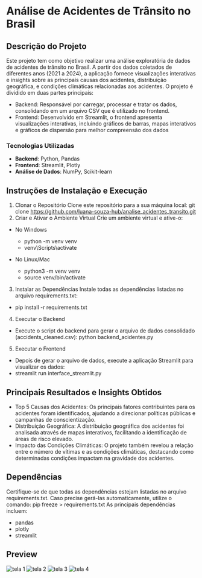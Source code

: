 # Análise de Acidentes de Trânsito no Brasil
## Descrição do Projeto
Este projeto tem como objetivo realizar uma análise exploratória de dados de acidentes de trânsito no Brasil. A partir dos dados coletados de diferentes anos (2021 a 2024), a aplicação fornece visualizações interativas e insights sobre as principais causas dos acidentes, distribuição geográfica, e condições climáticas relacionadas aos acidentes.
O projeto é dividido em duas partes principais:
- Backend: Responsável por carregar, processar e tratar os dados, consolidando em um arquivo CSV que é utilizado no frontend.
- Frontend: Desenvolvido em Streamlit, o frontend apresenta visualizações interativas, incluindo gráficos de barras, mapas interativos e gráficos de dispersão para melhor compreensão dos dados

### Tecnologias Utilizadas
- **Backend**: Python, Pandas
- **Frontend**: Streamlit, Plotly
- **Análise de Dados**: NumPy, Scikit-learn

## Instruções de Instalação e Execução
1. Clonar o Repositório
Clone este repositório para a sua máquina local:
git clone https://github.com/luana-souza-hub/analise_acidentes_transito.git
2. Criar e Ativar o Ambiente Virtual
Crie um ambiente virtual e ative-o:
- No Windows
  - python -m venv venv
  - venv\Scripts\activate

- No Linux/Mac
  - python3 -m venv venv
  - source venv/bin/activate

3. Instalar as Dependências
Instale todas as dependências listadas no arquivo requirements.txt:
  - pip install -r requirements.txt
4. Executar o Backend
  - Execute o script do backend para gerar o arquivo de dados consolidado (accidents_cleaned.csv):
python backend_acidentes.py
5. Executar o Frontend
  - Depois de gerar o arquivo de dados, execute a aplicação Streamlit para visualizar os dados:
  - streamlit run interface_streamlit.py

## Principais Resultados e Insights Obtidos
- Top 5 Causas dos Acidentes: Os principais fatores contribuintes para os acidentes foram identificados, ajudando a direcionar políticas públicas e campanhas de conscientização.
- Distribuição Geográfica: A distribuição geográfica dos acidentes foi analisada através de mapas interativos, facilitando a identificação de áreas de risco elevado.
- Impacto das Condições Climáticas: O projeto também revelou a relação entre o número de vítimas e as condições climáticas, destacando como determinadas condições impactam na gravidade dos acidentes.

## Dependências
Certifique-se de que todas as dependências estejam listadas no arquivo requirements.txt. Caso precise gerá-las automaticamente, utilize o comando:
pip freeze > requirements.txt
As principais dependências incluem:
  - pandas
  - plotly
  - streamlit

## Preview
![tela 1](https://github.com/user-attachments/assets/7dc4609b-7ea9-4989-9519-29d2ce9f6fba)
![tela 2](https://github.com/user-attachments/assets/75bff058-6792-41d9-83e4-13712a970b56)
![tela 3](https://github.com/user-attachments/assets/a420860e-da41-4e48-afcc-9de52c62f88b)
![tela 4](https://github.com/user-attachments/assets/81c226cf-0fb9-4695-923f-596bb524fecf)




